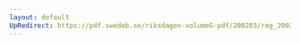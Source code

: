 ```yaml
---
layout: default
UpRedirect: https://pdf.swedeb.se/riksdagen-volumeG-pdf/200203/reg_200203/reg_200203_0217.pdf
---
```


